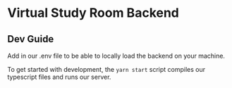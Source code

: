 # Virtual Study Room Backend

## Dev Guide

Add in our .env file to be able to locally load the backend on your machine.

To get started with development, the `yarn start` script compiles our typescript files and runs our server.
